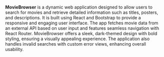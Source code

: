 

**MovieBrowser** is a dynamic web application designed to allow users to search for movies and retrieve detailed information such as titles, posters, and descriptions. It is built using React and Bootstrap to provide a responsive and engaging user interface. The app fetches movie data from an external API based on user input and features seamless navigation with React Router. MovieBrowser offers a sleek, dark-themed design with bold styling, ensuring a visually appealing experience. The application also handles invalid searches with custom error views, enhancing overall usability.
